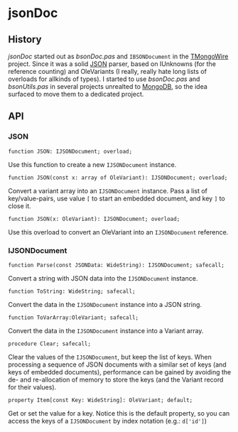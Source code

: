 # jsonDoc
## History
_jsonDoc_ started out as _bsonDoc.pas_ and `IBSONDocument` in the [TMongoWire](https://github.com/stijnsanders/TMongoWire) project. Since it was a solid [JSON](http://json.org/) parser, based on IUnknowns (for the reference counting) and OleVariants (I really, really hate long lists of overloads for allkinds of types). I started to use _bsonDoc.pas_ and _bsonUtils.pas_ in several projects unrealted to [MongoDB](https://mongod.org/), so the idea surfaced to move them to a dedicated project.

## API

### JSON

    function JSON: IJSONDocument; overload;

Use this function to create a new `IJSONDocument` instance.

    function JSON(const x: array of OleVariant): IJSONDocument; overload;

Convert a variant array into an `IJSONDocument` instance. Pass a list of key/value-pairs, use value `[` to start an embedded document, and key `]` to close it.

    function JSON(x: OleVariant): IJSONDocument; overload;

Use this overload to convert an OleVariant into an `IJSONDocument` reference.

### IJSONDocument

    function Parse(const JSONData: WideString): IJSONDocument; safecall;

Convert a string with JSON data into the `IJSONDocument` instance.

    function ToString: WideString; safecall;

Convert the data in the `IJSONDocument` instance into a JSON string.

    function ToVarArray:OleVariant; safecall;

Convert the data in the `IJSONDocument` instance into a Variant array.

    procedure Clear; safecall;

Clear the values of the `IJSONDocument`, but keep the list of keys. When processing a sequence of JSON documents with a similar set of keys (and keys of embedded documents), performance can be gained by avoiding the de- and re-allocation of memory to store the keys (and the Variant record for their values).

    property Item[const Key: WideString]: OleVariant; default;

Get or set the value for a key. Notice this is the default property, so you can access the keys of a `IJSONDocument` by index notation (e.g.: `d['id']`)
